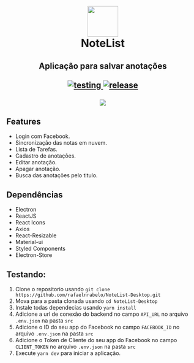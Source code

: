 
<h1 align="center">
  <br/>
  <img src="https://user-images.githubusercontent.com/55251721/78802105-ca55de80-7993-11ea-9187-3a97342a8dfb.png" width=80 />
  <br/>
  NoteList
</h1>
<h2 align="center">
  Aplicação para salvar anotações <br/>
  <br/>
  <a href="https://github.com/rafaelnrabelo/NoteList-Desktop#testando">
    <img src="https://img.shields.io/badge/Testing-Install-%23DA552F" alt="testing"/>
  </a>
  <a href="https://github.com/rafaelnrabelo/NoteList-Desktop/releases/latest">
    <img src="https://img.shields.io/badge/Last%20Release-1.0.0-%23DA552F" alt="release"/>
  </a>
  <br/>
  <br/>
  <img src="https://user-images.githubusercontent.com/55251721/89123704-ba648c00-d4a7-11ea-9746-e9ced48c3281.png" />
</h2>

## Features
  - Login com Facebook.
  - Sincronização das notas em nuvem.
  - Lista de Tarefas.
  - Cadastro de anotações.
  - Editar anotação.
  - Apagar anotação.
  - Busca das anotações pelo titulo.
  
## Dependências
  - Electron
  - ReactJS
  - React Icons
  - Axios
  - React-Resizable
  - Material-ui
  - Styled Components
  - Electron-Store
   
## Testando:
   1. Clone o repositorio usando `git clone https://github.com/rafaelnrabelo/NoteList-Desktop.git`
   2. Mova para a pasta clonada usando `cd NoteList-Desktop`
   3. Instale todas dependecias usando `yarn install`
   4. Adicione a url de conexão do backend no campo `API_URL` no arquivo `.env.json` na pasta `src`
   5. Adicione o ID do seu app do Facebook no campo `FACEBOOK_ID` no arquivo `.env.json` na pasta `src`
   6. Adicione o Token de Cliente do seu app do Facebook no campo `CLIENT_TOKEN` no arquivo `.env.json` na pasta `src`
   7. Execute `yarn dev` para iniciar a aplicação.
